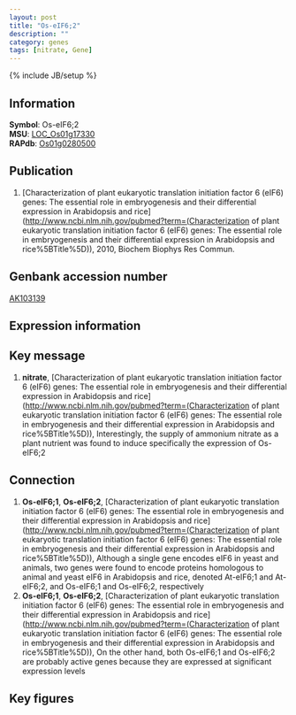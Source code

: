 ```yaml
---
layout: post
title: "Os-eIF6;2"
description: ""
category: genes
tags: [nitrate, Gene]
---
```

{% include JB/setup %}

## Information
__Symbol__: Os-eIF6;2  
__MSU__: [LOC_Os01g17330](http://rice.plantbiology.msu.edu/cgi-bin/ORF_infopage.cgi?orf=LOC_Os01g17330)  
__RAPdb__: [Os01g0280500](http://rapdb.dna.affrc.go.jp/viewer/gbrowse_details/irgsp1?name=Os01g0280500)  

## Publication
1. [Characterization of plant eukaryotic translation initiation factor 6 (eIF6) genes: The essential role in embryogenesis and their differential expression in Arabidopsis and rice](http://www.ncbi.nlm.nih.gov/pubmed?term=(Characterization of plant eukaryotic translation initiation factor 6 (eIF6) genes: The essential role in embryogenesis and their differential expression in Arabidopsis and rice%5BTitle%5D)), 2010, Biochem Biophys Res Commun.

## Genbank accession number
[AK103139](http://www.ncbi.nlm.nih.gov/nuccore/AK103139)

## Expression information

## Key message
1. __nitrate__, [Characterization of plant eukaryotic translation initiation factor 6 (eIF6) genes: The essential role in embryogenesis and their differential expression in Arabidopsis and rice](http://www.ncbi.nlm.nih.gov/pubmed?term=(Characterization of plant eukaryotic translation initiation factor 6 (eIF6) genes: The essential role in embryogenesis and their differential expression in Arabidopsis and rice%5BTitle%5D)),  Interestingly, the supply of ammonium nitrate as a plant nutrient was found to induce specifically the expression of Os-eIF6;2

## Connection
1. __Os-eIF6;1__, __Os-eIF6;2__, [Characterization of plant eukaryotic translation initiation factor 6 (eIF6) genes: The essential role in embryogenesis and their differential expression in Arabidopsis and rice](http://www.ncbi.nlm.nih.gov/pubmed?term=(Characterization of plant eukaryotic translation initiation factor 6 (eIF6) genes: The essential role in embryogenesis and their differential expression in Arabidopsis and rice%5BTitle%5D)),  Although a single gene encodes eIF6 in yeast and animals, two genes were found to encode proteins homologous to animal and yeast eIF6 in Arabidopsis and rice, denoted At-eIF6;1 and At-eIF6;2, and Os-eIF6;1 and Os-eIF6;2, respectively
2. __Os-eIF6;1__, __Os-eIF6;2__, [Characterization of plant eukaryotic translation initiation factor 6 (eIF6) genes: The essential role in embryogenesis and their differential expression in Arabidopsis and rice](http://www.ncbi.nlm.nih.gov/pubmed?term=(Characterization of plant eukaryotic translation initiation factor 6 (eIF6) genes: The essential role in embryogenesis and their differential expression in Arabidopsis and rice%5BTitle%5D)),  On the other hand, both Os-eIF6;1 and Os-eIF6;2 are probably active genes because they are expressed at significant expression levels

## Key figures


